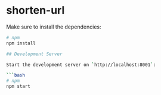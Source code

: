 # shorten-url

Make sure to install the dependencies:

```bash
# npm
npm install

## Development Server

Start the development server on `http://localhost:8001`:

```bash
# npm
npm start